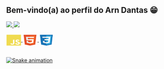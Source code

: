 ## Bem-vindo(a) ao perfil do Arn Dantas 😁

 <div>
   <a href="https://github.com/arndantas">
   <img height="180em" src="https://github-readme-stats.vercel.app/api?username=arndantas&show_icons=true&theme=tokyonight&include_all_commits=true&count_private=true"/>
   <img height="180em" src="https://github-readme-stats.vercel.app/api/top-langs/?username=devemdobro&layout=compact&langs_count=6&theme=tokyonight"/>

</div>
<div style="display: inline_block"><br>
  <img align="center" alt="Js" height="30" width="40" src="https://raw.githubusercontent.com/devicons/devicon/master/icons/javascript/javascript-plain.svg">
  <img align="center" alt="HTML" height="30" width="40" src="https://raw.githubusercontent.com/devicons/devicon/master/icons/html5/html5-original.svg">
  <img align="center" alt="CSS" height="30" width="40" src="https://raw.githubusercontent.com/devicons/devicon/master/icons/css3/css3-original.svg">
</div>
 
 <br>
 
 
  ![Snake animation](https://github.com/devemdobro/devemdobro/blob/output/github-contribution-grid-snake.svg)

</div>

